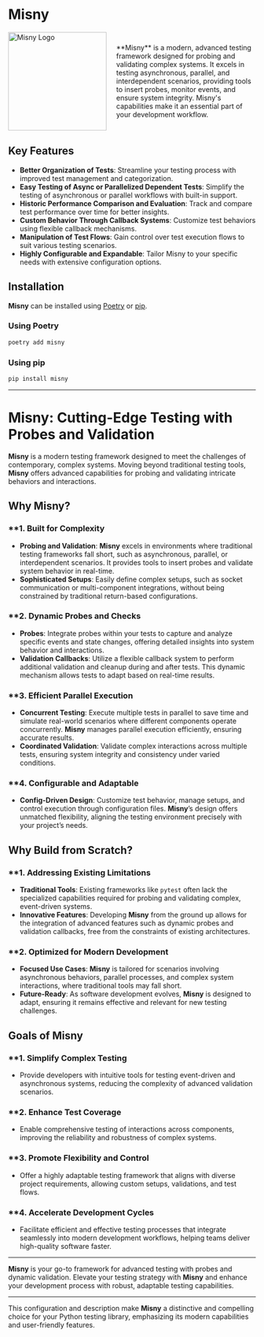 
# **Misny**

<div style="display: flex; align-items: center;">
  <img src="https://github.com/letalboy/Spectrum/assets/63066865/cf9c60e7-9eba-474c-8cc1-b246e661fd5c" alt="Misny Logo" width="200" height="200" style="margin-right: 20px;">
  <div>
    <p>**Misny** is a modern, advanced testing framework designed for probing and validating complex systems. It excels in testing asynchronous, parallel, and interdependent scenarios, providing tools to insert probes, monitor events, and ensure system integrity. Misny's capabilities make it an essential part of your development workflow.</p>
  </div>
</div>

## **Key Features**

- **Better Organization of Tests**: Streamline your testing process with improved test management and categorization.
- **Easy Testing of Async or Parallelized Dependent Tests**: Simplify the testing of asynchronous or parallel workflows with built-in support.
- **Historic Performance Comparison and Evaluation**: Track and compare test performance over time for better insights.
- **Custom Behavior Through Callback Systems**: Customize test behaviors using flexible callback mechanisms.
- **Manipulation of Test Flows**: Gain control over test execution flows to suit various testing scenarios.
- **Highly Configurable and Expandable**: Tailor Misny to your specific needs with extensive configuration options.

## **Installation**

**Misny** can be installed using [Poetry](https://python-poetry.org/) or [pip](https://pip.pypa.io/en/stable/).

### **Using Poetry**

```bash
poetry add misny
```

### **Using pip**

```bash
pip install misny
```
---

# **Misny: Cutting-Edge Testing with Probes and Validation**

**Misny** is a modern testing framework designed to meet the challenges of contemporary, complex systems. Moving beyond traditional testing tools, **Misny** offers advanced capabilities for probing and validating intricate behaviors and interactions.

## **Why Misny?**

### **1. **Built for Complexity**
- **Probing and Validation**: **Misny** excels in environments where traditional testing frameworks fall short, such as asynchronous, parallel, or interdependent scenarios. It provides tools to insert probes and validate system behavior in real-time.
- **Sophisticated Setups**: Easily define complex setups, such as socket communication or multi-component integrations, without being constrained by traditional return-based configurations.

### **2. **Dynamic Probes and Checks**
- **Probes**: Integrate probes within your tests to capture and analyze specific events and state changes, offering detailed insights into system behavior and interactions.
- **Validation Callbacks**: Utilize a flexible callback system to perform additional validation and cleanup during and after tests. This dynamic mechanism allows tests to adapt based on real-time results.

### **3. **Efficient Parallel Execution**
- **Concurrent Testing**: Execute multiple tests in parallel to save time and simulate real-world scenarios where different components operate concurrently. **Misny** manages parallel execution efficiently, ensuring accurate results.
- **Coordinated Validation**: Validate complex interactions across multiple tests, ensuring system integrity and consistency under varied conditions.

### **4. **Configurable and Adaptable**
- **Config-Driven Design**: Customize test behavior, manage setups, and control execution through configuration files. **Misny**’s design offers unmatched flexibility, aligning the testing environment precisely with your project’s needs.

## **Why Build from Scratch?**

### **1. **Addressing Existing Limitations**
- **Traditional Tools**: Existing frameworks like `pytest` often lack the specialized capabilities required for probing and validating complex, event-driven systems.
- **Innovative Features**: Developing **Misny** from the ground up allows for the integration of advanced features such as dynamic probes and validation callbacks, free from the constraints of existing architectures.

### **2. **Optimized for Modern Development**
- **Focused Use Cases**: **Misny** is tailored for scenarios involving asynchronous behaviors, parallel processes, and complex system interactions, where traditional tools may fall short.
- **Future-Ready**: As software development evolves, **Misny** is designed to adapt, ensuring it remains effective and relevant for new testing challenges.

## **Goals of Misny**

### **1. **Simplify Complex Testing**
- Provide developers with intuitive tools for testing event-driven and asynchronous systems, reducing the complexity of advanced validation scenarios.

### **2. **Enhance Test Coverage**
- Enable comprehensive testing of interactions across components, improving the reliability and robustness of complex systems.

### **3. **Promote Flexibility and Control**
- Offer a highly adaptable testing framework that aligns with diverse project requirements, allowing custom setups, validations, and test flows.

### **4. **Accelerate Development Cycles**
- Facilitate efficient and effective testing processes that integrate seamlessly into modern development workflows, helping teams deliver high-quality software faster.

---

**Misny** is your go-to framework for advanced testing with probes and dynamic validation. Elevate your testing strategy with **Misny** and enhance your development process with robust, adaptable testing capabilities.

---

This configuration and description make **Misny** a distinctive and compelling choice for your Python testing library, emphasizing its modern capabilities and user-friendly features.
